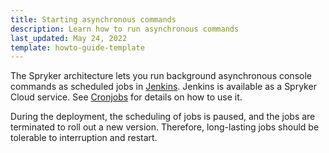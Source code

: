 ```yaml
---
title: Starting asynchronous commands
description: Learn how to run asynchronous commands
last_updated: May 24, 2022
template: howto-guide-template
---
```


The Spryker architecture lets you run background asynchronous console commands as scheduled jobs in [Jenkins](https://docs.spryker.com/docs/scos/dev/back-end-development/console-commands/console-commands.html#jenkins-setup-commands). Jenkins is available as a Spryker Cloud service. See [Cronjobs](https://docs.spryker.com/docs/scos/dev/back-end-development/cronjobs/cronjobs.html) for details on how to use it.

During the deployment, the scheduling of jobs is paused, and the jobs are terminated to roll out a new version. Therefore, long-lasting jobs should be tolerable to interruption and restart.


